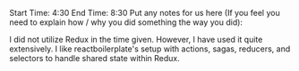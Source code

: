 Start Time: 4:30
End Time: 8:30
Put any notes for us here (If you feel you need to explain how / why you did something the way you did):

I did not utilize Redux in the time given. However, I have used it quite extensively. I like reactboilerplate's setup with actions, sagas, reducers, and selectors to handle shared state within Redux.
